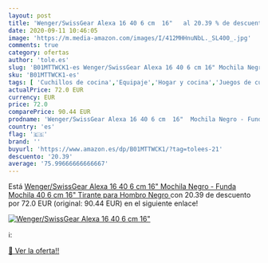 ```yaml
---
layout: post
title: 'Wenger/SwissGear Alexa 16 40 6 cm  16"   al 20.39 % de descuento'
date: 2020-09-11 10:46:05
image: 'https://m.media-amazon.com/images/I/412MHHnuNbL._SL400_.jpg'
comments: true
category: ofertas
author: 'tole.es'
slug: 'B01MTTWCK1-es Wenger/SwissGear Alexa 16 40 6 cm 16" Mochila Negro -...'
sku: 'B01MTTWCK1-es'
tags: [ 'Cuchillos de cocina','Equipaje','Hogar y cocina','Juegos de cuchillos de cocina','Mochilas','Mochilas tipo casual','Utensilios de cocina','mochila', ]
actualPrice: 72.0 EUR
currency: EUR
price: 72.0
comparePrice: 90.44 EUR
prodname: 'Wenger/SwissGear Alexa 16 40 6 cm  16"  Mochila Negro - Funda  Mochila  40 6 cm  16"   Tirante para Hombro  Negro '
country: 'es'
flag: '🇪🇸'
brand: ''
buyurl: 'https://www.amazon.es/dp/B01MTTWCK1/?tag=tolees-21'
descuento: '20.39'
average: '75.99666666666667'
---
```


Está [Wenger/SwissGear Alexa 16 40 6 cm  16"  Mochila Negro - Funda  Mochila  40 6 cm  16"   Tirante para Hombro  Negro ](https://www.amazon.es/dp/B01MTTWCK1/?tag=tolees-21) con 20.39 de descuento por 72.0 EUR (original: 90.44 EUR) en el siguiente enlace!

[![Wenger/SwissGear Alexa 16 40 6 cm  16"  ](https://m.media-amazon.com/images/I/412MHHnuNbL._SL400_.jpg)](https://www.amazon.es/dp/B01MTTWCK1/?tag=tolees-21)

ℹ️:


[🛒 Ver la oferta!!](https://www.amazon.es/dp/B01MTTWCK1/?tag=tolees-21)
